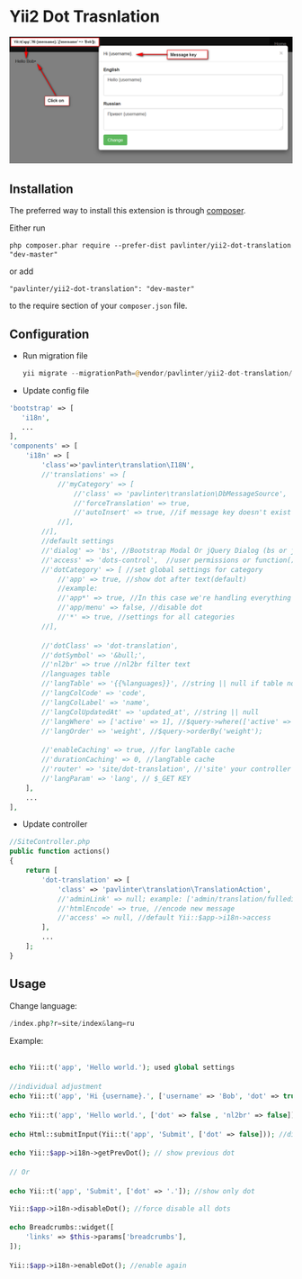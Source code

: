 Yii2 Dot Trasnlation
======================

![Screen Shot](https://github.com/pavlinter/yii2-dot-translation/blob/master/screenshot.png?raw=true)

Installation
------------

The preferred way to install this extension is through [composer](http://getcomposer.org/download/).

Either run

```
php composer.phar require --prefer-dist pavlinter/yii2-dot-translation "dev-master"
```

or add

```
"pavlinter/yii2-dot-translation": "dev-master"
```

to the require section of your `composer.json` file.


Configuration
-------------

* Run migration file
    ```php
    yii migrate --migrationPath=@vendor/pavlinter/yii2-dot-translation/migrations
    ```

* Update config file
```php
'bootstrap' => [
   'i18n',
   ...
],
'components' => [
    'i18n' => [
        'class'=>'pavlinter\translation\I18N',
        //'translations' => [
            //'myCategory' => [
                //'class' => 'pavlinter\translation\DbMessageSource',
                //'forceTranslation' => true,
                //'autoInsert' => true, //if message key doesn't exist in the database, message key will be created automatically
            //],
        //],
        //default settings
        //'dialog' => 'bs', //Bootstrap Modal Or jQuery Dialog (bs or jq)
        //'access' => 'dots-control',  //user permissions or function(){ return true || false; }
        //'dotCategory' => [ //set global settings for category
            //'app' => true, //show dot after text(default)
            //example:
            //'app*' => true, //In this case we're handling everything that begins with app
            //'app/menu' => false, //disable dot
            //'*' => true, //settings for all categories
        //],

        //'dotClass' => 'dot-translation',
        //'dotSymbol' => '&bull;',
        //'nl2br' => true //nl2br filter text
        //languages table
        //'langTable' => '{{%languages}}', //string || null if table not exist
        //'langColCode' => 'code',
        //'langColLabel' => 'name',
        //'langColUpdatedAt' => 'updated_at', //string || null
        //'langWhere' => ['active' => 1], //$query->where(['active' => 1]);
        //'langOrder' => 'weight', //$query->orderBy('weight');

        //'enableCaching' => true, //for langTable cache
        //'durationCaching' => 0, //langTable cache
        //'router' => 'site/dot-translation', //'site' your controller
        //'langParam' => 'lang', // $_GET KEY
    ],
    ...
],
```
* Update controller
```php
//SiteController.php
public function actions()
{
    return [
        'dot-translation' => [
            'class' => 'pavlinter\translation\TranslationAction',
            //'adminLink' => null; example: ['admin/translation/fulledit'], result: Url::to(['admin/translation/fulledit','category' => ... ,'message' => ...]);
            //'htmlEncode' => true, //encode new message
            //'access' => null, //default Yii::$app->i18n->access
        ],
        ...
    ];
}

```

Usage
-----

Change language:
```php
/index.php?r=site/index&lang=ru
```

Example:
```php

echo Yii::t('app', 'Hello world.'); used global settings

//individual adjustment
echo Yii::t('app', 'Hi {username}.', ['username' => 'Bob', 'dot' => true]); //enable dot

echo Yii::t('app', 'Hello world.', ['dot' => false , 'nl2br' => false]); //disable dot and disable nl2br filter

echo Html::submitInput(Yii::t('app', 'Submit', ['dot' => false])); //disable dot

echo Yii::$app->i18n->getPrevDot(); // show previous dot

// Or

echo Yii::t('app', 'Submit', ['dot' => '.']); //show only dot

```

```php
Yii::$app->i18n->disableDot(); //force disable all dots

echo Breadcrumbs::widget([
    'links' => $this->params['breadcrumbs'],
]);

Yii::$app->i18n->enableDot(); //enable again
```